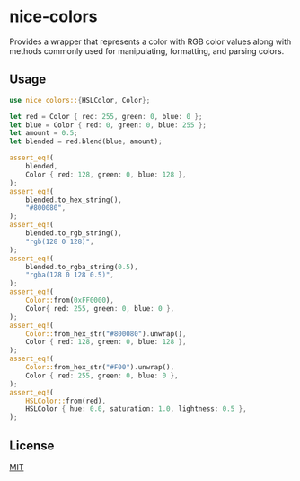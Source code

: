 # nice-colors

Provides a wrapper that represents a color with RGB color values along with methods commonly 
used for manipulating, formatting, and parsing colors.

## Usage

```rust
use nice_colors::{HSLColor, Color};

let red = Color { red: 255, green: 0, blue: 0 };
let blue = Color { red: 0, green: 0, blue: 255 };
let amount = 0.5;
let blended = red.blend(blue, amount);

assert_eq!(
    blended,
    Color { red: 128, green: 0, blue: 128 },
);
assert_eq!(
    blended.to_hex_string(),
    "#800080",
);
assert_eq!(
    blended.to_rgb_string(),
    "rgb(128 0 128)",
);
assert_eq!(
    blended.to_rgba_string(0.5),
    "rgba(128 0 128 0.5)",
);
assert_eq!(
    Color::from(0xFF0000),
    Color{ red: 255, green: 0, blue: 0 },
);
assert_eq!(
    Color::from_hex_str("#800080").unwrap(),
    Color { red: 128, green: 0, blue: 128 },
);
assert_eq!(
    Color::from_hex_str("#F00").unwrap(),
    Color { red: 255, green: 0, blue: 0 },
);
assert_eq!(
    HSLColor::from(red),
    HSLColor { hue: 0.0, saturation: 1.0, lightness: 0.5 },
);
```

## License

[MIT](https://github.com/juliarose/nice-colors/blob/master/LICENSE)